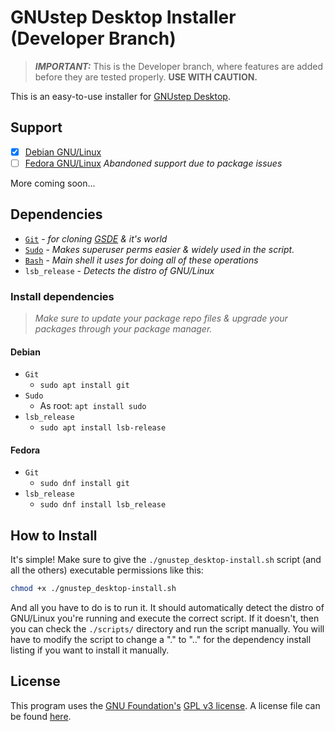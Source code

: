 # GNUstep Desktop Installer (Developer Branch)

> ***IMPORTANT:*** This is the Developer branch, where features are added before they are tested properly. **USE WITH CAUTION.**

This is an easy-to-use installer for [GNUstep Desktop](https://github.com/onflapp/gs-desktop).

## Support

- [x] [Debian GNU/Linux](https://debian.org/)
- [ ] [Fedora GNU/Linux](https://fedoraproject.org/) *Abandoned support due to package issues*

More coming soon...

## Dependencies

- [`Git`](https://www.git-scm.com/) - *for cloning [GSDE](https://github.com/onflapp/gs-desktop/) & it's world*
- [`Sudo`](https://www.sudo.ws/) - *Makes superuser perms easier & widely used in the script.*
- [`Bash`](https://www.gnu.org/software/bash/) - *Main shell it uses for doing all of these operations*
- `lsb_release` - *Detects the distro of GNU/Linux*

### Install dependencies

> *Make sure to update your package repo files & upgrade your packages through your package manager.*

#### Debian

- `Git`
  - `sudo apt install git`
- `Sudo`
  - As root: `apt install sudo`
- `lsb_release`
  - `sudo apt install lsb-release`

#### Fedora

- `Git`
  - `sudo dnf install git`
- `lsb_release`
  - `sudo dnf install lsb_release`

## How to Install

It's simple! Make sure to give the `./gnustep_desktop-install.sh` script (and all the others) executable permissions like this:

```bash
chmod +x ./gnustep_desktop-install.sh
```

And all you have to do is to run it. It should automatically detect the distro of GNU/Linux you're running and execute the correct script. If it doesn't, then you can check the `./scripts/` directory and run the script manually. You will have to modify the script to change a "." to ".." for the dependency install listing if you want to install it manually.

## License

This program uses the [GNU Foundation's](https://gnu.org/) [GPL v3 license](https://gnu.org/licenses/gpl-3.0.en.html). A license file can be found [here](./LICENSE.md).
